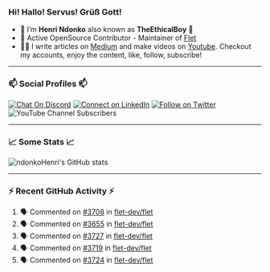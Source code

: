 ### Hi! Hallo! Servus! Grüß Gott!

- 🙂  I’m **Henri Ndonko** also known as **TheEthicalBoy** 👾
- 🚀  Active OpenSource Contributor - Maintainer of [Flet](https://github.com/flet-dev/flet) 
- 👨‍🏫  I write articles on [Medium](https://ndonkohenri.medium.com/) and make videos on [Youtube](https://youtube.com/@ndonkoHenri). Checkout my accounts, enjoy the content, like, follow, subscribe!

---

### 📫 Social Profiles 📫

[![Chat On Discord](https://img.shields.io/badge/--discord?label=Username=the_ethical_boy&logo=Discord&style=social)](https://github.com/ndonkoHenri) 
[![Connect on LinkedIn](https://img.shields.io/badge/--linkedin?label=LinkedIn&logo=LinkedIn&style=social)](https://www.linkedin.com/in/ndonkohenri) 
[![Follow on Twitter](https://img.shields.io/badge/--twitter?label=Twitter&logo=Twitter&style=social)](https://twitter.com/ndonkoHenri)
![YouTube Channel Subscribers](https://img.shields.io/youtube/channel/subscribers/UC2j9sVx0O7M8CebjMtyCuNQ?style=social&label=Youtube&link=https%3A%2F%2Fyoutube.com%2F%40ndonkoHenri)

---

### 📈 Some Stats 📈

<!-- <a href="https://github.com/ndonkoHenri">
<img src="https://github.com/ndonkoHenri/github-stats/blob/master/generated/overview.svg#gh-dark-mode-only" />
<img src="https://github.com/ndonkoHenri/github-stats/blob/master/generated/languages.svg#gh-dark-mode-only" />
<img src="https://github.com/ndonkoHenri/github-stats/blob/master/generated/overview.svg#gh-light-mode-only" />
<img src="https://github.com/ndonkoHenri/github-stats/blob/master/generated/languages.svg#gh-light-mode-only" />
</a> -->

<!-- ![ndonkoHenri's GitHub stats](https://github-readme-stats.vercel.app/api?username=ndonkoHenri&show_icons=true) -->

![ndonkoHenri's GitHub stats](https://github-readme-stats.vercel.app/api?username=ndonkoHenri&theme=tokyonight&show_icons=true&title_color=fff&text_color=fff)

<!-- [![Top Langs](https://github-readme-stats.vercel.app/api/top-langs/?username=ndonkoHenri)](https://github.com/ndonkoHenri/github-readme-stats) -->

---

### :zap: Recent GitHub Activity :zap:

<!--START_SECTION:activity-->
1. 🗣 Commented on [#3708](https://github.com/flet-dev/flet/pull/3708#issuecomment-2255741263) in [flet-dev/flet](https://github.com/flet-dev/flet)
2. 🗣 Commented on [#3655](https://github.com/flet-dev/flet/issues/3655#issuecomment-2254744094) in [flet-dev/flet](https://github.com/flet-dev/flet)
3. 🗣 Commented on [#3727](https://github.com/flet-dev/flet/issues/3727#issuecomment-2254649669) in [flet-dev/flet](https://github.com/flet-dev/flet)
4. 🗣 Commented on [#3719](https://github.com/flet-dev/flet/pull/3719#issuecomment-2254496441) in [flet-dev/flet](https://github.com/flet-dev/flet)
5. 🗣 Commented on [#3724](https://github.com/flet-dev/flet/issues/3724#issuecomment-2254487288) in [flet-dev/flet](https://github.com/flet-dev/flet)
<!--END_SECTION:activity-->
